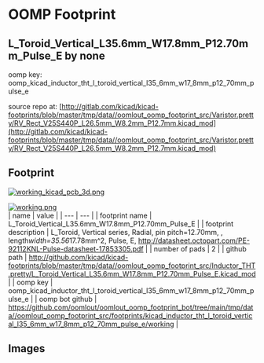 # OOMP Footprint  
## L_Toroid_Vertical_L35.6mm_W17.8mm_P12.70mm_Pulse_E  by none  
  
oomp key: oomp_kicad_inductor_tht_l_toroid_vertical_l35_6mm_w17_8mm_p12_70mm_pulse_e  
  
source repo at: [http://gitlab.com/kicad/kicad-footprints/blob/master/tmp/data//oomlout_oomp_footprint_src/Varistor.pretty/RV_Rect_V25S440P_L26.5mm_W8.2mm_P12.7mm.kicad_mod](http://gitlab.com/kicad/kicad-footprints/blob/master/tmp/data//oomlout_oomp_footprint_src/Varistor.pretty/RV_Rect_V25S440P_L26.5mm_W8.2mm_P12.7mm.kicad_mod)  
## Footprint  
  
[![working_kicad_pcb_3d.png](working_kicad_pcb_3d_600.png)](working_kicad_pcb_3d.png)  
  
[![working.png](working_600.png)](working.png)  
| name | value | 
| --- | --- | 
| footprint name | L_Toroid_Vertical_L35.6mm_W17.8mm_P12.70mm_Pulse_E | 
| footprint description | L_Toroid, Vertical series, Radial, pin pitch=12.70mm, , length*width=35.56*17.78mm^2, Pulse, E, http://datasheet.octopart.com/PE-92112KNL-Pulse-datasheet-17853305.pdf | 
| number of pads | 2 | 
| github path | http://github.com/kicad/kicad-footprints/blob/master/tmp/data//oomlout_oomp_footprint_src/Inductor_THT.pretty/L_Toroid_Vertical_L35.6mm_W17.8mm_P12.70mm_Pulse_E.kicad_mod | 
| oomp key | oomp_kicad_inductor_tht_l_toroid_vertical_l35_6mm_w17_8mm_p12_70mm_pulse_e | 
| oomp bot github | https://github.com/oomlout/oomlout_oomp_footprint_bot/tree/main/tmp/data//oomlout_oomp_footprint_src/footprints/kicad_inductor_tht_l_toroid_vertical_l35_6mm_w17_8mm_p12_70mm_pulse_e/working | 
## Images  
